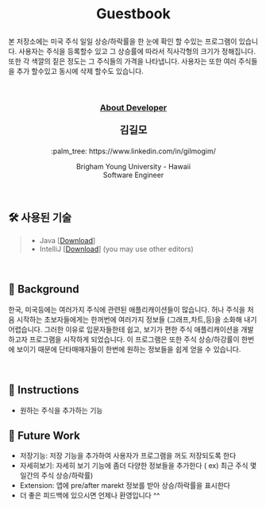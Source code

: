 # <p align="center"> Guestbook</p>

<p>
본 저장소에는 미국 주식 일일 상승/하락률을 한 눈에 확인 할 수있는 프로그램이 있습니다. 사용자는 주식을 등록할수 있고 그 상승률에 따라서 직사각형의 크기가 정해집니다. 또한 각 색깔의 짙은 정도는 그 주식들의 가격을 
나타냅니다. 사용자는 또한 여러 주식들을 추가 할수있고 동시에 삭제 할수도 있습니다.
</p>
<br/>


### <p align="center" style="text-decoration:underline">About Developer</p>

**<p align="center" style="font-size:15pt">김길모</p>**
<p align="center">:palm_tree: https://www.linkedin.com/in/gilmogim/ </p>
<p align="center">
Brigham Young University - Hawaii<br/>
Software Engineer<br/>
</p>
<br/>

## :hammer_and_wrench: 사용된 기술
> + Java [[Download](https://www.java.com/en/download/manual.jsp)]
> + IntelliJ [[Download](https://www.jetbrains.com/idea/download)] (you may use other editors)
<br/>

## :foggy: Background
한국, 미국등에는 여러가지 주식에 관련된 애플리캐이션들이 많습니다. 허나 주식을 처음 시작하는 초보자들에게는 한꺼번에 여러가지 정보들 (그래프,차트,등)을 소화해 내기 어렵습니다. 그러한 이유로 입문자들한테
쉽고, 보기가 편한 주식 애플리캐이션을 개발하고자 프로그램을 시작하게 되었습니다. 이 프로그램은 또한 주식 상승/하강률이 한번에 보이기 때문에 단타매매자들이 한번에 원하는 정보들을 쉽게 얻을 수 있습니다.

<br/>

## :page_with_curl: Instructions
- 원하는 주식을 추가하는 기능



## :sparkler: Future Work

- 저장기능: 저장 기능을 추가하여 사용자가 프로그램을 꺼도 저장되도록 한다
- 자세히보기: 자세히 보기 기능에 좀더 다양한 정보들을 추가한다 ( ex) 최근 주식 몇일간의 주식 상승/하락률)
- Extension: 앱에 pre/after marekt 정보를 받아 상승/하락률을 표시한다
- 더 좋은 피드백에 있으시면 언제나 환영입니다 ^^
